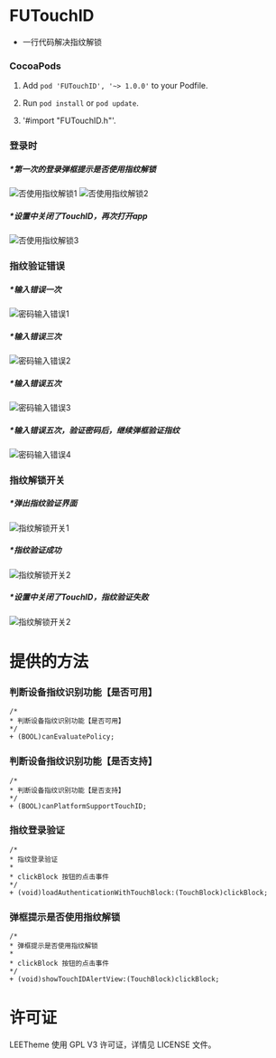 # FUTouchID
- 一行代码解决指纹解锁


### CocoaPods

1. Add `pod 'FUTouchID', '~> 1.0.0'` to your Podfile.

2. Run `pod install` or `pod update`.

3. '#import "FUTouchID.h"'.


### 登录时
##### *第一次的登录弹框提示是否使用指纹解锁
![否使用指纹解锁1](https://github.com/FuJunZhi/FUResources/blob/master/Images/FUTouchID/1.png)
![否使用指纹解锁2](https://github.com/FuJunZhi/FUResources/blob/master/Images/FUTouchID/2.png)

##### *设置中关闭了TouchID，再次打开app
![否使用指纹解锁3](https://github.com/FuJunZhi/FUResources/blob/master/Images/FUTouchID/7.png)

### 指纹验证错误
##### *输入错误一次
![密码输入错误1](https://github.com/FuJunZhi/FUResources/blob/master/Images/FUTouchID/4.png)

##### *输入错误三次
![密码输入错误2](https://github.com/FuJunZhi/FUResources/blob/master/Images/FUTouchID/5.png)

##### *输入错误五次
![密码输入错误3](https://github.com/FuJunZhi/FUResources/blob/master/Images/FUTouchID/6.png)

##### *输入错误五次，验证密码后，继续弹框验证指纹
![密码输入错误4](https://github.com/FuJunZhi/FUResources/blob/master/Images/FUTouchID/2.png)


### 指纹解锁开关
##### *弹出指纹验证界面
![指纹解锁开关1](https://github.com/FuJunZhi/FUResources/blob/master/Images/FUTouchID/12.jpeg)

##### *指纹验证成功
![指纹解锁开关2](https://github.com/FuJunZhi/FUResources/blob/master/Images/FUTouchID/8.png)

##### *设置中关闭了TouchID，指纹验证失败
![指纹解锁开关2](https://github.com/FuJunZhi/FUResources/blob/master/Images/FUTouchID/9.png)

提供的方法
==============
### 判断设备指纹识别功能【是否可用】 
```
/*
* 判断设备指纹识别功能【是否可用】
*/
+ (BOOL)canEvaluatePolicy;
```
### 判断设备指纹识别功能【是否支持】
```
/*
* 判断设备指纹识别功能【是否支持】
*/
+ (BOOL)canPlatformSupportTouchID;
```

### 指纹登录验证
```
/*
* 指纹登录验证
*
* clickBlock 按钮的点击事件
*/
+ (void)loadAuthenticationWithTouchBlock:(TouchBlock)clickBlock;
```

### 弹框提示是否使用指纹解锁
```
/*
* 弹框提示是否使用指纹解锁
*
* clickBlock 按钮的点击事件
*/
+ (void)showTouchIDAlertView:(TouchBlock)clickBlock;

```




许可证
==============
LEETheme 使用 GPL V3 许可证，详情见 LICENSE 文件。

